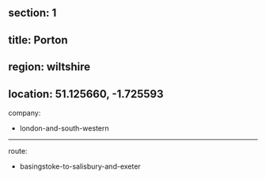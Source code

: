 ﻿section: 1
----
title: Porton
----
region: wiltshire
----
location: 51.125660, -1.725593
----
company:
- london-and-south-western
----
route:
- basingstoke-to-salisbury-and-exeter

